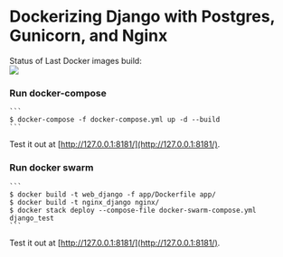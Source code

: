 # Dockerizing Django with Postgres, Gunicorn, and Nginx

Status of Last Docker images build:<br>
<img src="https://github.com/fred-13/dockerizing-django/workflows/Docker_Image_Build_and_Push/badge.svg?branch=master"><br>

### Run docker-compose

    ```
    $ docker-compose -f docker-compose.yml up -d --build
    ```

Test it out at [http://127.0.0.1:8181/](http://127.0.0.1:8181/). 

### Run docker swarm

    ```
    $ docker build -t web_django -f app/Dockerfile app/
    $ docker build -t nginx_django nginx/
    $ docker stack deploy --compose-file docker-swarm-compose.yml django_test
    ```

Test it out at [http://127.0.0.1:8181/](http://127.0.0.1:8181/). 
